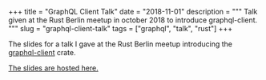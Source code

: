 +++
title = "GraphQL Client Talk"
date = "2018-11-01"
description = """
Talk given at the Rust Berlin meetup in october 2018 to introduce
graphql-client.
"""
slug = "graphql-client-talk"
tags = ["graphql", "talk", "rust"]
+++

The slides for a talk I gave at the Rust Berlin meetup introducing the
[graphql-client](https://github.com/graphql-rust/graphql-client) crate.

[The slides are hosted here.](/talks/graphql-client-oct-2018)
